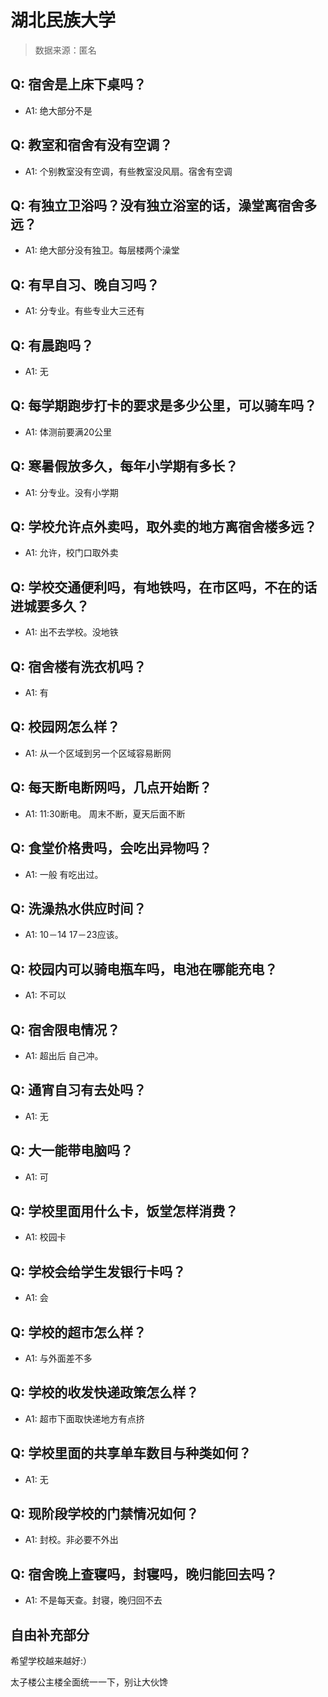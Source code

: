 # 湖北民族大学

> 数据来源：匿名

## Q: 宿舍是上床下桌吗？

- A1: 绝大部分不是

## Q: 教室和宿舍有没有空调？

- A1: 个别教室没有空调，有些教室没风扇。宿舍有空调

## Q: 有独立卫浴吗？没有独立浴室的话，澡堂离宿舍多远？

- A1: 绝大部分没有独卫。每层楼两个澡堂

## Q: 有早自习、晚自习吗？

- A1: 分专业。有些专业大三还有

## Q: 有晨跑吗？

- A1: 无

## Q: 每学期跑步打卡的要求是多少公里，可以骑车吗？

- A1: 体测前要满20公里

## Q: 寒暑假放多久，每年小学期有多长？

- A1: 分专业。没有小学期

## Q: 学校允许点外卖吗，取外卖的地方离宿舍楼多远？

- A1: 允许，校门口取外卖

## Q: 学校交通便利吗，有地铁吗，在市区吗，不在的话进城要多久？

- A1: 出不去学校。没地铁

## Q: 宿舍楼有洗衣机吗？

- A1: 有

## Q: 校园网怎么样？

- A1: 从一个区域到另一个区域容易断网

## Q: 每天断电断网吗，几点开始断？

- A1: 11:30断电。 周末不断，夏天后面不断

## Q: 食堂价格贵吗，会吃出异物吗？

- A1: 一般 有吃出过。

## Q: 洗澡热水供应时间？

- A1: 10－14  17－23应该。

## Q: 校园内可以骑电瓶车吗，电池在哪能充电？

- A1: 不可以

## Q: 宿舍限电情况？

- A1: 超出后 自己冲。

## Q: 通宵自习有去处吗？

- A1: 无

## Q: 大一能带电脑吗？

- A1: 可

## Q: 学校里面用什么卡，饭堂怎样消费？

- A1: 校园卡

## Q: 学校会给学生发银行卡吗？

- A1: 会

## Q: 学校的超市怎么样？

- A1: 与外面差不多

## Q: 学校的收发快递政策怎么样？

- A1: 超市下面取快递地方有点挤

## Q: 学校里面的共享单车数目与种类如何？

- A1: 无

## Q: 现阶段学校的门禁情况如何？

- A1: 封校。非必要不外出

## Q: 宿舍晚上查寝吗，封寝吗，晚归能回去吗？

- A1: 不是每天查。封寝，晚归回不去

## 自由补充部分

希望学校越来越好:）

太子楼公主楼全面统一一下，别让大伙馋